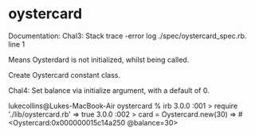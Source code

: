 # oystercard

Documentation:
Chal3:
Stack trace -error log
./spec/oystercard_spec.rb.
line 1

Means Oysterdard is not initialized, whilst being called.

Create Oystercard constant class.

Chal4:
Set balance via initialize argument, with a default of 0.

lukecollins@Lukes-MacBook-Air oystercard % irb
3.0.0 :001 > require './lib/oystercard.rb'
 => true 
3.0.0 :002 > card = Oystercard.new(30)
 => #<Oystercard:0x000000015c14a250 @balance=30> 

 